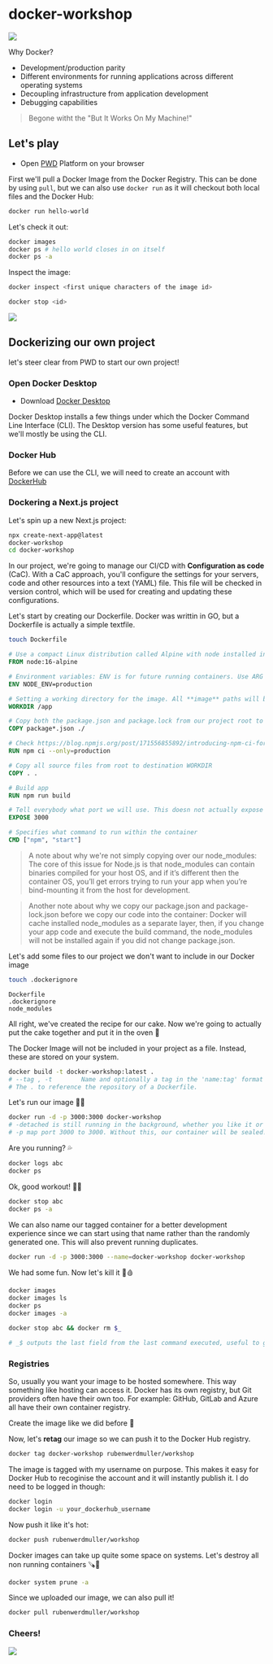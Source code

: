 # docker-workshop

![](https://miro.medium.com/max/672/1*glD7bNJG3SlO0_xNmSGPcQ.png)

Why Docker?

- Development/production parity
- Different environments for running applications across different operating systems
- Decoupling infrastructure from application development
- Debugging capabilities

> Begone witht the "But It Works On My Machine!"

## Let's play

- Open [PWD](https://labs.play-with-docker.com/) Platform on your browser

First we'll pull a Docker Image from the Docker Registry. This can be done by using `pull`, but we can also use `docker run` as it will checkout both local files and the Docker Hub:

```zsh
docker run hello-world
```

Let's check it out:

```zsh
docker images
docker ps # hello world closes in on itself
docker ps -a
```

Inspect the image:

```zsh
docker inspect <first unique characters of the image id>
```

```zsh
docker stop <id>
```

![](https://miro.medium.com/max/3600/0*CP98BIIBgMG2K3u5.png)

## Dockerizing our own project

let's steer clear from PWD to start our own project!

### Open Docker Desktop

- Download [Docker Desktop](https://www.docker.com/products/docker-desktop)

Docker Desktop installs a few things under which the Docker Command Line Interface (CLI). The Desktop version has some useful features, but we'll mostly be using the CLI. 

### Docker Hub

Before we can use the CLI, we will need to create an account with [DockerHub](https://hub.docker.com/)

### Dockering a Next.js project

Let's spin up a new Next.js project:

```zsh
npx create-next-app@latest
docker-workshop
cd docker-workshop
```

In our project, we're going to manage our CI/CD with **Configuration as code** (CaC). With a CaC approach, you'll configure the settings for your servers, code and other resources into a text (YAML) file. This file will be checked in version control, which will be used for creating and updating these configurations.

Let's start by creating our Dockerfile. Docker was writtin in GO, but a Dockerfile is actually a simple textfile.

```zsh
touch Dockerfile
```

```dockerfile
# Use a compact Linux distribution called Alpine with node installed in our image. Each Dockerfile must begin with a FROM instruction.
FROM node:16-alpine

# Environment variables: ENV is for future running containers. Use ARG for variables needed during the build of your Docker image.
ENV NODE_ENV=production

# Setting a working directory for the image. All **image** paths will be relative to WORKDIR
WORKDIR /app

# Copy both the package.json and package.lock from our project root to destination WORKDIR
COPY package*.json ./

# Check https://blog.npmjs.org/post/171556855892/introducing-npm-ci-for-faster-more-reliable why we're using npm ci
RUN npm ci --only=production

# Copy all source files from root to destination WORKDIR
COPY . .

# Build app
RUN npm run build

# Tell everybody what port we will use. This doesn not actually expose the port!
EXPOSE 3000

# Specifies what command to run within the container
CMD ["npm", "start"]
```

> A note about why we're not simply copying over our node_modules: The core of this issue for Node.js is that node_modules can contain binaries compiled for your host OS, and if it’s different then the container OS, you’ll get errors trying to run your app when you’re bind-mounting it from the host for development.

> Another note about why we copy our package.json and package-lock.json before we copy our code into the container: Docker will cache installed node_modules as a separate layer, then, if you change your app code and execute the build command, the node_modules will not be installed again if you did not change package.json.

Let's add some files to our project we don't want to include in our Docker image

```zsh
touch .dockerignore
```

```text
Dockerfile
.dockerignore
node_modules
```

All right, we've created the recipe for our cake. Now we're going to actually put the cake together and put it in the oven 🍰

The Docker Image will not be included in your project as a file. Instead, these are stored on your system.

```zsh
docker build -t docker-workshop:latest .
# --tag , -t		Name and optionally a tag in the 'name:tag' format
# The . to reference the repository of a Dockerfile.
```

Let's run our image 🏃‍♀️

```zsh
docker run -d -p 3000:3000 docker-workshop
# -detached is still running in the background, whether you like it or not;)
# -p map port 3000 to 3000. Without this, our container will be sealed!
```

Are you running? 💦

```zsh
docker logs abc
docker ps
```

Ok, good workout! 🤾‍♂️

```zsh
docker stop abc
docker ps -a
```

We can also name our tagged container for a better development experience since we can start using that name rather than the randomly generated one. This will also prevent running duplicates.

```zsh
docker run -d -p 3000:3000 --name=docker-workshop docker-workshop
```

We had some fun. Now let's kill it 🔪🩸

```zsh
docker images
docker images ls
docker ps
docker images -a

docker stop abc && docker rm $_

# _$ outputs the last field from the last command executed, useful to get something to pass onwards to another command
```

### Registries

So, usually you want your image to be hosted somewhere. This way something like hosting can access it. Docker has its own registry, but Git providers often have their own too. For example: GitHub, GitLab and Azure all have their own container registry.

Create the image like we did before 👷

Now, let's **retag** our image so we can push it to the Docker Hub registry.

```zsh
docker tag docker-workshop rubenwerdmuller/workshop
```

The image is tagged with my username on purpose. This makes it easy for Docker Hub to recoginise the account and it will instantly publish it. I do need to be logged in though:

```zsh
docker login
docker login -u your_dockerhub_username
```

Now push it like it's hot:

```zsh
docker push rubenwerdmuller/workshop
```

Docker images can take up quite some space on systems. Let's destroy all non running containers 🪚🔨

```zsh
docker system prune -a
```

Since we uploaded our image, we can also pull it! 

```zsh
docker pull rubenwerdmuller/workshop
```

### Cheers!

![](https://upload.wikimedia.org/wikipedia/commons/thumb/f/f1/Heart_coraz%C3%B3n.svg/1200px-Heart_coraz%C3%B3n.svg.png)

<!-- ## Express API Generator

```
npx express-generator --no-view api
# maakt een mapje /api met een Express starter
```

```
var port = normalizePort(process.env.PORT || '3001');
# aanpassen port in bin/wwww
```

```
cd api
npm i
open http://localhost:3001/
``` -->
